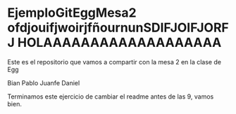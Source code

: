 # EjemploGitEggMesa2 ofdjouifjwoirjfñournunSDIFJOIFJORFJ HOLAAAAAAAAAAAAAAAAAAA
Este es el repositorio que vamos a compartir con la mesa 2 en la clase de Egg

Bian
Pablo
Juanfe
Daniel


Terminamos este ejercicio de cambiar el readme antes de las 9, vamos bien.